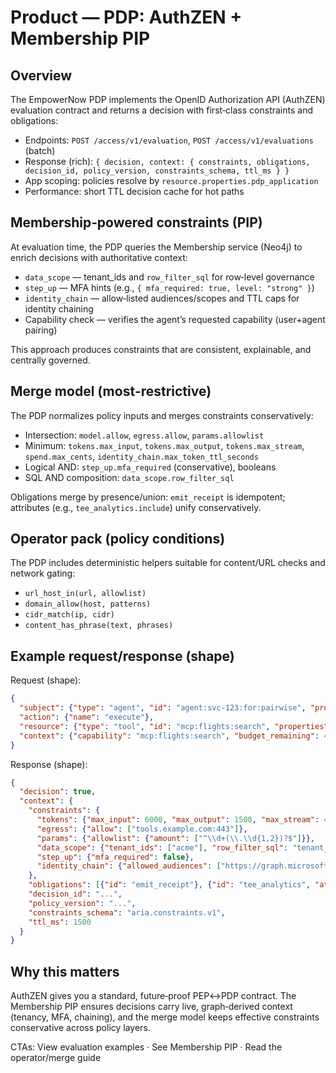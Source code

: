 # Product — PDP: AuthZEN + Membership PIP

## Overview
The EmpowerNow PDP implements the OpenID Authorization API (AuthZEN) evaluation contract and returns a decision with first‑class constraints and obligations:
- Endpoints: `POST /access/v1/evaluation`, `POST /access/v1/evaluations` (batch)
- Response (rich): `{ decision, context: { constraints, obligations, decision_id, policy_version, constraints_schema, ttl_ms } }`
- App scoping: policies resolve by `resource.properties.pdp_application`
- Performance: short TTL decision cache for hot paths

## Membership‑powered constraints (PIP)
At evaluation time, the PDP queries the Membership service (Neo4j) to enrich decisions with authoritative context:
- `data_scope` — tenant_ids and `row_filter_sql` for row‑level governance
- `step_up` — MFA hints (e.g., `{ mfa_required: true, level: "strong" }`)
- `identity_chain` — allow‑listed audiences/scopes and TTL caps for identity chaining
- Capability check — verifies the agent’s requested capability (user+agent pairing)

This approach produces constraints that are consistent, explainable, and centrally governed.

## Merge model (most‑restrictive)
The PDP normalizes policy inputs and merges constraints conservatively:
- Intersection: `model.allow`, `egress.allow`, `params.allowlist`
- Minimum: `tokens.max_input`, `tokens.max_output`, `tokens.max_stream`, `spend.max_cents`, `identity_chain.max_token_ttl_seconds`
- Logical AND: `step_up.mfa_required` (conservative), booleans
- SQL AND composition: `data_scope.row_filter_sql`

Obligations merge by presence/union: `emit_receipt` is idempotent; attributes (e.g., `tee_analytics.include`) unify conservatively.

## Operator pack (policy conditions)
The PDP includes deterministic helpers suitable for content/URL checks and network gating:
- `url_host_in(url, allowlist)`
- `domain_allow(host, patterns)`
- `cidr_match(ip, cidr)`
- `content_has_phrase(text, phrases)`

## Example request/response (shape)
Request (shape):
```json
{
  "subject": {"type": "agent", "id": "agent:svc-123:for:pairwise", "properties": {"bound_user": "user:pairwise"}},
  "action": {"name": "execute"},
  "resource": {"type": "tool", "id": "mcp:flights:search", "properties": {"pdp_application": "aria-gateway", "schema_hash": "sha256:..."}},
  "context": {"capability": "mcp:flights:search", "budget_remaining": 42.0}
}
```
Response (shape):
```json
{
  "decision": true,
  "context": {
    "constraints": {
      "tokens": {"max_input": 6000, "max_output": 1500, "max_stream": 4096},
      "egress": {"allow": ["tools.example.com:443"]},
      "params": {"allowlist": {"amount": ["^\\d+(\\.\\d{1,2})?$"]}},
      "data_scope": {"tenant_ids": ["acme"], "row_filter_sql": "tenant_id='acme'"},
      "step_up": {"mfa_required": false},
      "identity_chain": {"allowed_audiences": ["https://graph.microsoft.com"], "allowed_scopes": ["User.Read"], "max_token_ttl_seconds": 300}
    },
    "obligations": [{"id": "emit_receipt"}, {"id": "tee_analytics", "attributes": {"include": ["usage", "limits"]}}],
    "decision_id": "...",
    "policy_version": "...",
    "constraints_schema": "aria.constraints.v1",
    "ttl_ms": 1500
  }
}
```

## Why this matters
AuthZEN gives you a standard, future‑proof PEP↔PDP contract. The Membership PIP ensures decisions carry live, graph‑derived context (tenancy, MFA, chaining), and the merge model keeps effective constraints conservative across policy layers.

CTAs: View evaluation examples · See Membership PIP · Read the operator/merge guide
